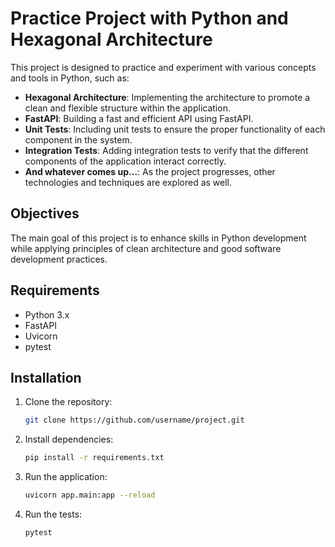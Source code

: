# Practice Project with Python and Hexagonal Architecture

This project is designed to practice and experiment with various concepts and tools in Python, such as:

- **Hexagonal Architecture**: Implementing the architecture to promote a clean and flexible structure within the application.
- **FastAPI**: Building a fast and efficient API using FastAPI.
- **Unit Tests**: Including unit tests to ensure the proper functionality of each component in the system.
- **Integration Tests**: Adding integration tests to verify that the different components of the application interact correctly.
- **And whatever comes up...**: As the project progresses, other technologies and techniques are explored as well.

## Objectives

The main goal of this project is to enhance skills in Python development while applying principles of clean architecture and good software development practices.

## Requirements

- Python 3.x
- FastAPI
- Uvicorn
- pytest

## Installation

1. Clone the repository:

   ```bash
   git clone https://github.com/username/project.git
   ```

2. Install dependencies:

    ```bash
    pip install -r requirements.txt
   ```

3. Run the application:

    ```bash
    uvicorn app.main:app --reload
    ```

4. Run the tests:

    ```bash
    pytest
    ```

